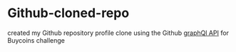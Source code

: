# Github-cloned-repo
created my Github repository profile clone using the Github <a href="https://developer.github.com/v4/explorer/">graphQl API</a> for Buycoins challenge 
